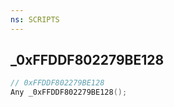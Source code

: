 ```yaml
---
ns: SCRIPTS
---
```

## _0xFFDDF802279BE128

```c
// 0xFFDDF802279BE128
Any _0xFFDDF802279BE128();
```

